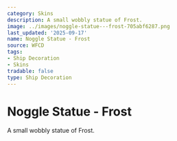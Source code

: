 ```yaml
---
category: Skins
description: A small wobbly statue of Frost.
image: ../images/noggle-statue---frost-705abf6287.png
last_updated: '2025-09-17'
name: Noggle Statue - Frost
source: WFCD
tags:
- Ship Decoration
- Skins
tradable: false
type: Ship Decoration
---
```


# Noggle Statue - Frost

A small wobbly statue of Frost.

